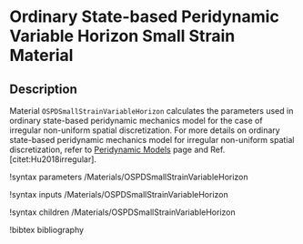 # Ordinary State-based Peridynamic Variable Horizon Small Strain Material

## Description

Material `OSPDSmallStrainVariableHorizon` calculates the parameters used in ordinary state-based peridynamic mechanics model for the case of irregular non-uniform spatial discretization. For more details on ordinary state-based peridynamic mechanics model for irregular non-uniform spatial discretization, refer to [Peridynamic Models](peridynamics/PeridynamicModels.md) page and Ref. [citet:Hu2018irregular].

!syntax parameters /Materials/OSPDSmallStrainVariableHorizon

!syntax inputs /Materials/OSPDSmallStrainVariableHorizon

!syntax children /Materials/OSPDSmallStrainVariableHorizon

!bibtex bibliography
